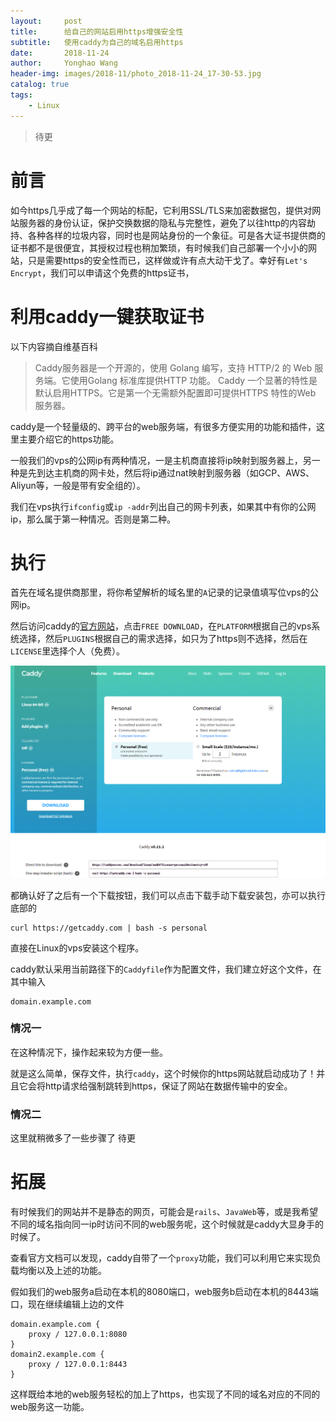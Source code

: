 ```yaml
---
layout:     post
title:      给自己的网站启用https增强安全性
subtitle:   使用caddy为自己的域名启用https
date:       2018-11-24
author:     Yonghao Wang
header-img: images/2018-11/photo_2018-11-24_17-30-53.jpg
catalog: true
tags:
    - Linux
---
```


> 待更


# 前言
如今https几乎成了每一个网站的标配，它利用SSL/TLS来加密数据包，提供对网站服务器的身份认证，保护交换数据的隐私与完整性，避免了以往http的内容劫持、各种各样的垃圾内容，同时也是网站身份的一个象征。可是各大证书提供商的证书都不是很便宜，其授权过程也稍加繁琐，有时候我们自己部署一个小小的网站，只是需要https的安全性而已，这样做或许有点大动干戈了。幸好有`Let's Encrypt`，我们可以申请这个免费的https证书，

# 利用caddy一键获取证书
以下内容摘自维基百科
> Caddy服务器是一个开源的，使用 Golang 编写，支持 HTTP/2 的 Web 服务端。它使用Golang 标准库提供HTTP 功能。 Caddy 一个显著的特性是默认启用HTTPS。它是第一个无需额外配置即可提供HTTPS 特性的Web 服务器。

caddy是一个轻量级的、跨平台的web服务端，有很多方便实用的功能和插件，这里主要介绍它的https功能。

一般我们的vps的公网ip有两种情况，一是主机商直接将ip映射到服务器上，另一种是先到达主机商的网卡处，然后将ip通过nat映射到服务器（如GCP、AWS、Aliyun等，一般是带有安全组的）。

我们在vps执行`ifconfig`或`ip -addr`列出自己的网卡列表，如果其中有你的公网ip，那么属于第一种情况。否则是第二种。

# 执行

首先在域名提供商那里，将你希望解析的域名里的`A`记录的记录值填写位vps的公网ip。

然后访问caddy的[官方网站](https://caddyserver.com/)，点击`FREE DOWNLOAD`，在`PLATFORM`根据自己的vps系统选择，然后`PLUGINS`根据自己的需求选择，如只为了https则不选择，然后在`LICENSE`里选择个人（免费）。

![](/images/2018-11/124174828.png)

都确认好了之后有一个下载按钮，我们可以点击下载手动下载安装包，亦可以执行底部的
```
curl https://getcaddy.com | bash -s personal
```
直接在Linux的vps安装这个程序。

caddy默认采用当前路径下的`Caddyfile`作为配置文件，我们建立好这个文件，在其中输入
```
domain.example.com
```

### 情况一
在这种情况下，操作起来较为方便一些。

就是这么简单，保存文件，执行`caddy`，这个时候你的https网站就启动成功了！并且它会将http请求给强制跳转到https，保证了网站在数据传输中的安全。

### 情况二
这里就稍微多了一些步骤了 
待更
# 拓展
有时候我们的网站并不是静态的网页，可能会是`rails`、`JavaWeb`等，或是我希望不同的域名指向同一ip时访问不同的web服务呢，这个时候就是caddy大显身手的时候了。

查看官方文档可以发现，caddy自带了一个`proxy`功能，我们可以利用它来实现负载均衡以及上述的功能。

假如我们的web服务a启动在本机的8080端口，web服务b启动在本机的8443端口，现在继续编辑上边的文件
```
domain.example.com {
    proxy / 127.0.0.1:8080
}
domain2.example.com {
    proxy / 127.0.0.1:8443
}
```
这样既给本地的web服务轻松的加上了https，也实现了不同的域名对应的不同的web服务这一功能。